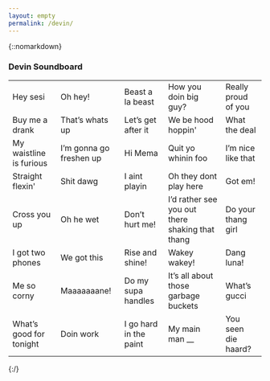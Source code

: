 ```yaml
---
layout: empty
permalink: /devin/
---
```


{::nomarkdown}
<head>
	<link rel="stylesheet" href="/assets/css/main.css">
	<script src="/assets/js/devin.js"></script>
</head>
<body>
<div class="pretty-links">




<h3 id="devin-soundboard">Devin Soundboard</h3>

<!--   <div class="hidden">
    <audio id="myAudio">
      <source src="horse.mp3" type="audio/mpeg">
      Your browser does not support the audio element.
    </audio>
  </div> -->
  <table id="devin-table">
    <tr>
      <td>Hey sesi</td>
      <td>Oh hey!</td>
      <td>Beast a la beast</td>
      <td>How you doin big guy?</td>
      <td>Really proud of you</td>
    </tr>
    <tr>
      <td>Buy me a drank</td>
      <td>That’s whats up</td>
      <td>Let’s get after it</td>
      <td>We be hood hoppin'</td>
      <td>What the deal</td>
    </tr>
    <tr>
      <td>My waistline is furious</td>
      <td>I’m gonna go freshen up</td>
      <td>Hi Mema</td>
      <td>Quit yo whinin foo</td>
      <td>I’m nice like that</td>
    </tr>
    <tr>
      <td>Straight flexin'</td>
      <td>Shit dawg</td>
      <td>I aint playin</td>
      <td>Oh they dont play here</td>
      <td>Got em!</td>
    </tr>
    <tr>
      <td>Cross you up</td>
      <td>Oh he wet</td>
      <td>Don’t hurt me!</td>
      <td>I’d rather see you out there shaking that thang</td>
      <td>Do your thang girl</td>
    </tr>
    <tr>
      <td>I got two phones</td>
      <td>We got this</td>
      <td>Rise and shine!</td>
      <td>Wakey wakey!</td>
      <td>Dang luna!</td>
    </tr>
    <tr>
      <td>Me so corny</td>
      <td>Maaaaaaane!</td>
      <td>Do my supa handles</td>
      <td>It’s all about those garbage buckets</td>
      <td>What’s gucci</td>
    </tr>
    <tr>
      <td>What’s good for tonight</td>
      <td>Doin work</td>
      <td>I go hard in the paint</td>
      <td>My main man __</td>
      <td>You seen die haard?</td>
    </tr>
  </table>
</body>

{:/}

